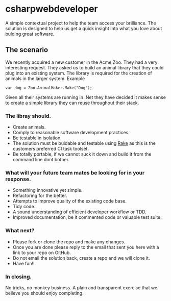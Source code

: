 # csharpwebdeveloper

A simple contextual project to help the team access your brilliance. The solution is designed to help us get a quick insight into what you love about bulding great software.

## The scenario

We recently acquired a new customer in the Acme Zoo. They had a very interesting request. They asked us to build an animal library that they could plug into an existing system.
The library is required for the creation of animals in the larger system.
Example
```
var dog = Zoo.AnimalMaker.Make("Dog");
```

Given all their systems are running in .Net they have decided it makes sense to create a simple library they can reuse throughout their stack.

### The libray should.

* Create animals.
* Comply to reasonable software development practices.
* Be testable in isolation.
* The solution must be buidable and testable using [Rake](http://rake.rubyforge.org/) as this is the customers preferred CI task toolset.
* Be totally portable, if we cannot suck it down and build it from the command line dont bother.

### What will your future team mates be looking for in your response.
* Something innovative yet simple.
* Refactoring for the better.
* Attempts to improve quality of the existing code base.
* Tidy code.
* A sound understanding of efficient developer workflow or TDD.
* Improved documentation, be it commented code or valuable test suite.

### What next?
* Please fork or clone the repo and make any changes.
* Once you are done please reply to the email that sent you here with a link to your repo on GitHub.
* Do not email the solution back, create a repo and we will clone it.
* Have fun!!

### In closing.

No tricks, no monkey business. A plain and transparent exercise that we believe you should enjoy completing.

